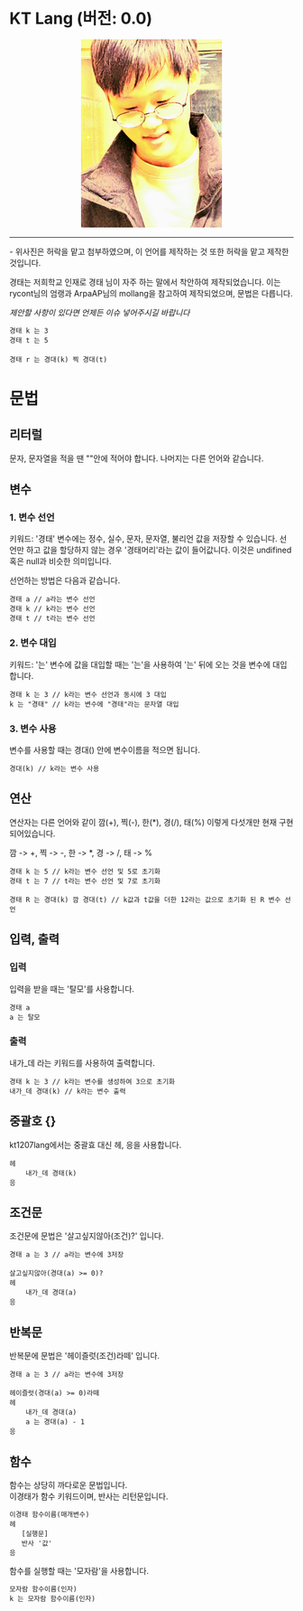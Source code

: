 # KT Lang (버전: 0.0)

<div align="center">
    <img src="./kt.jpeg" width="250px" />   
</div>

<hr />
- 위사진은 허락을 맡고 첨부하였으며, 이 언어를 제작하는 것 또한 허락을 맡고 제작한것입니다.

경태는 저희학교 인재로 경태 님이 자주 하는 말에서 착안하여 제작되었습니다. 이는 rycont님의 엄랭과 ArpaAP님의 mollang을 참고하여 제작되었으며, 문법은 다릅니다.

_제안할 사항이 있다면 언제든 이슈 넣어주시길 바랍니다_

```txt
경태 k 는 3
경태 t 는 5

경태 r 는 경대(k) 찍 경대(t)
```

# 문법

## 리터럴

문자, 문자열을 적을 땐 ""안에 적어야 합니다.
나머지는 다른 언어와 같습니다.

## 변수

### 1. 변수 선언

키워드: '경태'
변수에는 정수, 실수, 문자, 문자열, 불리언 값을 저장할 수 있습니다.
선언만 하고 값을 할당하지 않는 경우 '경태머리'라는 값이 들어값니다. 이것은 undifined 혹은 null과 비슷한 의미입니다.

선언하는 방법은 다음과 같습니다.

    경태 a // a라는 변수 선언
    경태 k // k라는 변수 선언
    경태 t // t라는 변수 선언

### 2. 변수 대입

키워드: '는'
변수에 값을 대입할 때는 '는'을 사용하여 '는' 뒤에 오는 것을 변수에 대입합니다.

    경태 k 는 3 // k라는 변수 선언과 동시에 3 대입
    k 는 "경태" // k라는 변수에 "경태"라는 문자열 대입

### 3. 변수 사용

변수를 사용할 때는 경대() 안에 변수이름을 적으면 됩니다.

    경대(k) // k라는 변수 사용

## 연산

연산자는 다른 언어와 같이 깜(+), 찍(-), 한(\*), 경(/), 태(%) 이렇게 다섯개만 현재 구현되어있습니다.

깜 -> +, 찍 -> -, 한 -> \*, 경 -> /, 태 -> %

    경태 k 는 5 // k라는 변수 선언 및 5로 초기화
    경태 t 는 7 // t라는 변수 선언 및 7로 초기화

    경태 R 는 경대(k) 깜 경대(t) // k값과 t값을 더한 12라는 값으로 초기화 된 R 변수 선언

## 입력, 출력

### 입력

입력을 받을 때는 '탈모'를 사용합니다.

    경태 a
    a 는 탈모

### 출력

내가\_데 라는 키워드를 사용하여 출력합니다.

    경태 k 는 3 // k라는 변수를 생성하여 3으로 초기화
    내가_데 경대(k) // k라는 변수 출력

## 중괄호 {}

kt1207lang에서는 중괄효 대신 헤, 응을 사용합니다.

    헤
        내가_데 경태(k)
    응

## 조건문

조건문에 문법은 '살고싶지않아(조건)?' 입니다.

    경태 a 는 3 // a라는 변수에 3저장

    살고싶지않아(경대(a) >= 0)?
    헤
        내가_데 경대(a)
    응

## 반복문

반복문에 문법은 '헤이즐럿(조건)라떼' 입니다.

    경태 a 는 3 // a라는 변수에 3저장

    헤이즐럿(경대(a) >= 0)라떼
    헤
        내가_데 경대(a)
        a 는 경대(a) - 1
    응

## 함수

함수는 상당히 까다로운 문법입니다.  
이경태가 함수 키워드이며, 반사는 리턴문입니다.

```txt
이경태 함수이름(매개변수)
헤
   [실행문]
   반사 '값'
응
```

함수를 실행할 때는 '모자람'을 사용합니다.

```txt
모자람 함수이름(인자)
k 는 모자람 함수이름(인자)
```
